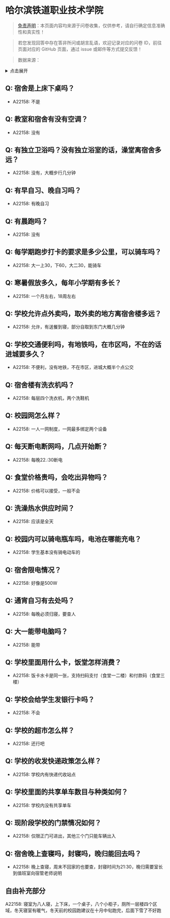 # 哈尔滨铁道职业技术学院

> [免责声明](https://colleges.chat/#_3)：本页面内容均来源于问卷收集，仅供参考，请自行确定信息准确性和真实性！

> 若您发现回答中存在答非所问或胡言乱语，欢迎记录对应的问卷 ID，前往页面对应的 GitHub 页面，通过 issue 或邮件等方式提交反馈！

> 数据来源：

<details><summary>点击展开</summary>
<ul>
<li>A22158: 1845925035@qq.com (2024 年 06 月)</li>
</ul>
</details>

## Q: 宿舍是上床下桌吗？

- A22158: 不是

## Q: 教室和宿舍有没有空调？

- A22158: 没有

## Q: 有独立卫浴吗？没有独立浴室的话，澡堂离宿舍多远？

- A22158: 没有，大概步行几分钟

## Q: 有早自习、晚自习吗？

- A22158: 有晚自习

## Q: 有晨跑吗？

- A22158: 没有

## Q: 每学期跑步打卡的要求是多少公里，可以骑车吗？

- A22158: 大一上30，下60，大二30，能骑车

## Q: 寒暑假放多久，每年小学期有多长？

- A22158: 一个月左右，18周左右

## Q: 学校允许点外卖吗，取外卖的地方离宿舍楼多远？

- A22158: 允许，有送餐到寝，部分自取到东门大概几分钟

## Q: 学校交通便利吗，有地铁吗，在市区吗，不在的话进城要多久？

- A22158: 不便利，没有地铁，不在市区，进城大概半个点公交

## Q: 宿舍楼有洗衣机吗？

- A22158: 每层四个洗衣机，两个洗鞋机

## Q: 校园网怎么样？

- A22158: 一人一网制度，一网最多绑定两个设备

## Q: 每天断电断网吗，几点开始断？

- A22158: 每晚22.:30断电

## Q: 食堂价格贵吗，会吃出异物吗？

- A22158: 价格可以接受，一般不会

## Q: 洗澡热水供应时间？

- A22158: 应该是全天

## Q: 校园内可以骑电瓶车吗，电池在哪能充电？

- A22158: 学生基本没有骑电动车的

## Q: 宿舍限电情况？

- A22158: 好像是500W

## Q: 通宵自习有去处吗？

- A22158: 每晚必须归寝，要查人

## Q: 大一能带电脑吗？

- A22158: 能带

## Q: 学校里面用什么卡，饭堂怎样消费？

- A22158: 饭卡水卡是同一张，支持扫码支付（食堂一二楼）和付款码（食堂三楼）

## Q: 学校会给学生发银行卡吗？

- A22158: 不会

## Q: 学校的超市怎么样？

- A22158: 还行吧

## Q: 学校的收发快递政策怎么样？

- A22158: 学校内有快递代收站点

## Q: 学校里面的共享单车数目与种类如何？

- A22158: 学校内没有共享单车

## Q: 现阶段学校的门禁情况如何？

- A22158: 仅限正门可进出，其他三个门只能车辆出入

## Q: 宿舍晚上查寝吗，封寝吗，晚归能回去吗？

- A22158: 晚上查寝，周末不回家的也要查，封寝时间为21:30，晚归需要室长到值班室向宿管老师说明

## 自由补充部分

A22158: 寝室为八人寝，上下床，一个桌子，八个小柜子，厕所一层楼四个区域，冬天寝室有暖气，冬天前的校园跑建议在十月中旬跑完，后面下雪了不好跑